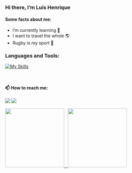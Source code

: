 ### Hi there, I’m Luís Henrique


#### Some facts about me:
- I’m currently learning 🌱 
- I want to travel the whole :earth_americas:
- Rugby is my sport :rugby_football: 

<!-- icons -->
### Languages and Tools:


[![My Skills](https://skills.thijs.gg/icons?i=css,html,js,react,nodejs,mongodb,postgres,ts,git,github,vscode&theme=dark)](https://skills.thijs.gg)

<br/>

<!-- social icons-->
#### 📫 How to reach me:

<a href='https://www.linkedin.com/in/luishenriquesilva/'><img src='https://img.shields.io/badge/LinkedIn-0077B5?style=for-the-badge&logo=linkedin&logoColor=white'/></a>
<a href='https://mail.google.com/mail/u/0/?tab=rm&ogbl#inbox'><img src='https://img.shields.io/badge/Gmail-D14836?style=for-the-badge&logo=gmail&logoColor=white'/><a/>
  
<!-- github status -->
<div>
  <a href="https://github.com/luishsilva09">
  <img height="190em" src="https://github-readme-stats.vercel.app/api?username=luishsilva09&show_icons=true&theme=gotham&include_all_commits=true&count_private=true&border_radius=15px"/>  
  <img height="190em" src="https://github-readme-stats.vercel.app/api/top-langs/?username=luishsilva09&layout=compact&langs_count=10&hide=GLSL,ShaderLab&theme=gotham&border_radius=15px"/>
</div> 





<!--
**luishsilva09/luishsilva09** is a ✨ _special_ ✨ repository because its `README.md` (this file) appears on your GitHub profile.

Here are some ideas to get you started:

- 🔭 I’m currently working on ...
- 🌱 I’m currently learning ...
- 👯 I’m looking to collaborate on ...
- 🤔 I’m looking for help with ...
- 💬 Ask me about ...
- 📫 How to reach me: ...
- 😄 Pronouns: ...
- ⚡ Fun fact: ...
-->


